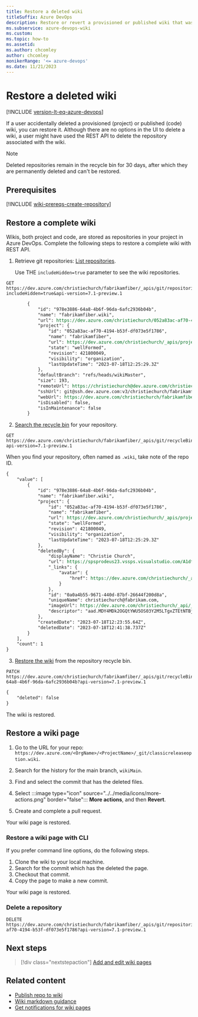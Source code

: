 ```yaml
---
title: Restore a deleted wiki
titleSuffix: Azure DevOps
description: Restore or revert a provisioned or published wiki that was accidentally deleted from Azure DevOps using REST API.
ms.subservice: azure-devops-wiki
ms.custom:
ms.topic: how-to
ms.assetid: 
ms.author: chcomley
author: chcomley
monikerRange: '<= azure-devops'
ms.date: 11/21/2023
---
```


# Restore a deleted wiki

[!INCLUDE [version-lt-eq-azure-devops](../../includes/version-lt-eq-azure-devops.md)] 

If a user accidentally deleted a provisioned (project) or published (code) wiki, you can restore it. Although there are no options in the UI to delete a wiki, a user might have used the REST API to delete the repository associated with the wiki.

> [!NOTE]
> Deleted repositories remain in the recycle bin for 30 days, after which they are permanently deleted and can't be restored.

## Prerequisites

[!INCLUDE [wiki-prereqs-create-repository](includes/wiki-prereqs-create-repository.md)]

## Restore a complete wiki

Wikis, both project and code, are stored as repositories in your project in Azure DevOps. Complete the following steps to restore a complete wiki with REST API.
 
1. Retrieve git repositories: [List repositories](/rest/api/azure/devops/git/repositories/list?view=azure-devops-rest-7.1&tabs=HTTP&preserve-view=true).
 
   Use THE `includeHidden=true` parameter to see the wiki repositories.

```HTTP
GET https://dev.azure.com/christiechurch/fabrikamfiber/_apis/git/repositories?includeHidden=true&api-version=7.1-preview.1
```

```REST API
        {
            "id": "978e3886-64a8-4b6f-96da-6afc2936b04b",
            "name": "fabrikamfiber.wiki",
            "url": https://dev.azure.com/christiechurch/052a83ac-af70-4194-b53f-df073e5f1786/_apis/git/repositories/978e3886-64a8-4b6f-96da-6afc2936b04b,
            "project": {
                "id": "052a83ac-af70-4194-b53f-df073e5f1786",
                "name": "fabrikamfiber",
                "url": https://dev.azure.com/christiechurch/_apis/projects/052a83ac-af70-4194-b53f-df073e5f1786,
                "state": "wellFormed",
                "revision": 421800049,
                "visibility": "organization",
                "lastUpdateTime": "2023-07-18T12:25:29.3Z"
            },
            "defaultBranch": "refs/heads/wikiMaster",
            "size": 193,
            "remoteUrl": https://christiechurch@dev.azure.com/christiechurch/fabrikamfiber/_git/fabrikamfiber.wiki,
            "sshUrl": git@ssh.dev.azure.com:v3/christiechurch/fabrikamfiber/fabrikamfiber.wiki,
            "webUrl": https://dev.azure.com/christiechurch/fabrikamfiber/_git/fabrikamfiber.wiki,
            "isDisabled": false,
            "isInMaintenance": false
        }
```

2. [Search the recycle bin](/rest/api/azure/devops/git/repositories/get-recycle-bin-repositories?view=azure-devops-rest-7.1&preserve-view=true) for your repository.

```HTTP
GET https://dev.azure.com/christiechurch/fabrikamfiber/_apis/git/recycleBin/repositories?api-version=7.1-preview.1
```

   When you find your repository, often named as `.wiki`, take note of the repo ID.

```REST API
{
    "value": [
        {
            "id": "978e3886-64a8-4b6f-96da-6afc2936b04b",
            "name": "fabrikamfiber.wiki",
            "project": {
                "id": "052a83ac-af70-4194-b53f-df073e5f1786",
                "name": "fabrikamfiber",
                "url": https://dev.azure.com/christiechurch/_apis/projects/052a83ac-af70-4194-b53f-df073e5f1786,
                "state": "wellFormed",
                "revision": 421800049,
                "visibility": "organization",
                "lastUpdateTime": "2023-07-18T12:25:29.3Z"
            },
            "deletedBy": {
                "displayName": "Christie Church",
                "url": https://spsprodeus23.vssps.visualstudio.com/A1df9d653-bdfb-459b-a0c7-725052b2f944/_apis/Identities/0a0a4b55-9671-440d-87bf-26644f200d8a,
                "_links": {
                    "avatar": {
                        "href": https://dev.azure.com/christiechurch/_apis/GraphProfile/MemberAvatars/aad.MDY4MDk2OGQtYWU5OS03Y2M5LTgxZTEtNTBjMDk4ZTllZTlh
                    }
                },
                "id": "0a0a4b55-9671-440d-87bf-26644f200d8a",
                "uniqueName": christiechurch@fabrikam.com,
                "imageUrl": https://dev.azure.com/christiechurch/_api/_common/identityImage?id=0a0a4b55-9671-440d-87bf-26644f200d8a,
                "descriptor": "aad.MDY4MDk2OGQtYWU5OS03Y2M5LTgxZTEtNTBjMDk4ZTllZTlh"
            },
            "createdDate": "2023-07-18T12:23:55.64Z",
            "deletedDate": "2023-07-18T12:41:38.737Z"
        }
    ],
    "count": 1
}
```
 
3. [Restore the wiki](/rest/api/azure/devops/git/repositories/restore-repository-from-recycle-bin?view=azure-devops-rest-7.1&preserve-view=true) from the repository recycle bin.
 
```HTTP
PATCH https://dev.azure.com/christiechurch/fabrikamfiber/_apis/git/recycleBin/repositories/978e3886-64a8-4b6f-96da-6afc2936b04b?api-version=7.1-preview.1
```

```REST API
{
    "deleted": false
}
```
 
The wiki is restored.

## Restore a wiki page

1. Go to the URL for your repo: `https://dev.azure.com/<OrgName>/<ProjectName>/_git/classicreleaseoption.wiki`.

2. Search for the history for the main branch, `wikiMain`.
 
3. Find and select the commit that has the deleted files.
 
4. Select :::image type="icon" source="../../media/icons/more-actions.png" border="false"::: **More actions**, and then **Revert**.
 
5. Create and complete a pull request.

Your wiki page is restored.

### Restore a wiki page with CLI

If you prefer command line options, do the following steps.
 
1. Clone the wiki to your local machine.
1. Search for the commit which has the deleted the page.
1. Checkout that commit.
1. Copy the page to make a new commit.

Your wiki page is restored.

### Delete a repository

```HTTP
DELETE https://dev.azure.com/christiechurch/fabrikamfiber/_apis/git/repositories/052a83ac-af70-4194-b53f-df073e5f1786?api-version=7.1-preview.1
```

## Next steps

> [!div class="nextstepaction"]
> [Add and edit wiki pages](add-edit-wiki.md)

## Related content

- [Publish repo to wiki](publish-repo-to-wiki.md)
- [Wiki markdown guidance](markdown-guidance.md)
- [Get notifications for wiki pages](follow-notifications-wiki-pages.md)
